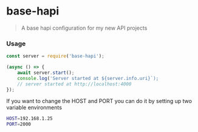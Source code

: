 # base-hapi

> A base hapi configuration for my new API projects

### Usage

```javascript
const server = require('base-hapi');

(async () => {
	await server.start();
	console.log('Server started at ${server.info.uri}`);
	// server started at http://localhost:4000
});
```

If you want to change the HOST and PORT you can do it by setting up two variable environments

```bash
HOST=192.168.1.25
PORT=2000
```

